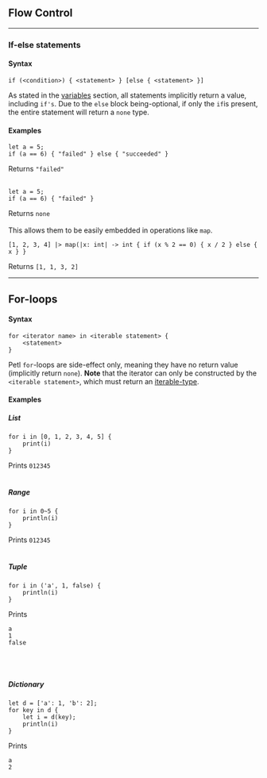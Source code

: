 ## Flow Control

---

### If-else statements

#### Syntax
```
if (<condition>) { <statement> } [else { <statement> }]
```
As stated in the [variables](variables_and_prims.md) section, all statements implicitly 
return a value, including ```if's```. Due to the ```else``` block being-optional, 
if only the ```if```is present, the entire statement will return a ```none``` type.

#### Examples
```
let a = 5;
if (a == 6) { "failed" } else { "succeeded" }
```
Returns ```"failed"```
<br><br>
```
let a = 5;
if (a == 6) { "failed" }
```
Returns ```none```
<br><br>
This allows them to be easily embedded in operations like ```map```.
```
[1, 2, 3, 4] |> map(|x: int| -> int { if (x % 2 == 0) { x / 2 } else { x } }
```
Returns ```[1, 1, 3, 2]```

---
## For-loops

#### Syntax
```
for <iterator name> in <iterable statement> {
    <statement>
}
```

Petl ```for```-loops are side-effect only, meaning they have no return value 
(implicitly return ```none```). **Note** that the iterator can only be constructed by the 
```<iterable statement>```, which must return an [iterable-type](collections.md).

#### Examples

##### List
```
for i in [0, 1, 2, 3, 4, 5] {
    print(i)
}
```
Prints 
```012345```
<br><br>

##### Range
```
for i in 0~5 {
    println(i)
}
```
Prints
```012345```
<br><br>

##### Tuple
```
for i in ('a', 1, false) {
    println(i)
}
```
Prints
```
a
1
false
```
<br><br>

##### Dictionary
```
let d = ['a': 1, 'b': 2];
for key in d {
    let i = d(key);
    println(i)
}
```
Prints
```
a
2
```